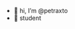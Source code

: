 - 👋 hi, I’m @petraxto
- 👀 student

<!---
petraxto/petraxto is a ✨ special ✨ repository because its `README.md` (this file) appears on your GitHub profile.
You can click the Preview link to take a look at your changes.
--->
